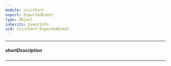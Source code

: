 ```yaml
---
module: viz/chart
export: ExportedEvent
type: Object
inherits: EventInfo
uid: viz/chart:ExportedEvent
---
```

---
##### shortDescription
<!-- Description goes here -->

---
<!-- Description goes here -->